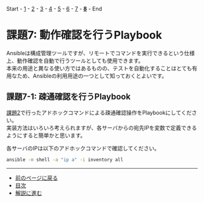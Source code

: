 Start - [1](step1.md) - [2](step2.md) - [3](step3.md) - [4](step4.md) - [5](step5.md) - [6](step6.md) - [7](step7.md) - [**8**](step8.md) - End


# 課題7: 動作確認を行うPlaybook

Ansibleは構成管理ツールですが、リモートでコマンドを実行できるという仕様上、動作確認を自動で行うツールとしても使用できます。  
本来の用途と異なる使い方ではあるものの、テストを自動化することはとても有用なため、Ansibleの利用用途の一つとして知っておくとよいです。

## 課題7-1: 疎通確認を行うPlaybook

[課題2](step2.md)で行ったアドホックコマンドによる疎通確認操作をPlaybookにしてください。  
実装方法はいろいろ考えられますが、各サーバからの宛先IPを変数で定義できるようにすると簡単かと思います。

各サーバのIPは以下のアドホックコマンドで確認してください。

```bash
ansible -m shell -a "ip a" -i inventory all
```

---

- [前のページに戻る](step7a.md)
- [目次](README.md)
- [解説に進む](step8a.md)
